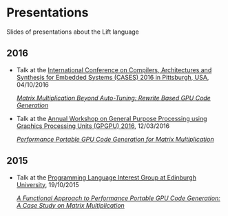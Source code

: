 # Presentations
Slides of presentations about the Lift language

## 2016

- Talk at the [International Conference on Compilers, Architectures and Synthesis for Embedded Systems (CASES) 2016 in Pittsburgh, USA](http://www.esweek.org/cases/about), 04/10/2016

  [*Matrix Multiplication Beyond Auto-Tuning: Rewrite Based GPU Code Generation*](https://github.com/lift-project/presentations/blob/master/2016/CASES-2016.pdf)

- Talk at the [Annual Workshop on General Purpose Processing using Graphics Processing Units (GPGPU) 2016](http://conf.researchr.org/track/PPoPP-2016/GPGPU-2016-papers), 12/03/2016

  [*Performance Portable GPU Code Generation for Matrix Multiplication*](https://github.com/lift-project/presentations/blob/master/2016/GPGPU-2016.pdf)

## 2015

- Talk at the [Programming Language Interest Group at Edinburgh University](https://www.wiki.ed.ac.uk/display/prolan/Programming+Languages+Interest+Group), 19/10/2015

  [*A Functional Approach to Performance Portable GPU Code Generation: A Case Study on Matrix Multiplication*](https://github.com/lift-project/presentations/blob/master/2015/PLInG-2015.pdf)
